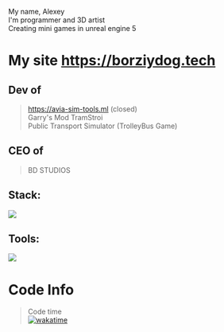 My name, Alexey <br />
I'm programmer and 3D artist <br />
Creating mini games in unreal engine 5<br />
# My site https://borziydog.tech
## Dev of <br />
>https://avia-sim-tools.ml (closed)<br />
>Garry's Mod TramStroi <br />
>Public Transport Simulator (TrolleyBus Game) <br />
## CEO of <br />
> BD STUDIOS
## Stack:
<img src="https://skillicons.dev/icons?i=html,css,js,ts,nodejs,mysql,py,postgres,vue,React-Light,flask,mongodb,unreal,lua&perline=50" />

## Tools:

<img src="https://skillicons.dev/icons?i=git,vscode,figma,cloudflare,github,blender" />

# Code Info
>Code time<br />
[![wakatime](https://wakatime.com/badge/user/018ba99c-e9c6-417d-a742-232d13ec020e.svg)](https://wakatime.com/@018ba99c-e9c6-417d-a742-232d13ec020e)
